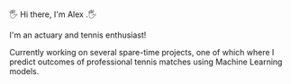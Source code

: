 🖐 Hi there, I'm Alex .🖐 

I'm an actuary and tennis enthusiast! 

Currently working on several spare-time projects, one of which where I predict outcomes of professional tennis matches using Machine Learning models. 


